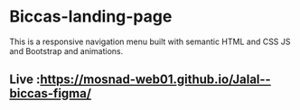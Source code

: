 # Biccas-landing-page

This is a responsive navigation menu built with semantic HTML and CSS JS and Bootstrap and animations. 


## Live :https://mosnad-web01.github.io/Jalal--biccas-figma/
